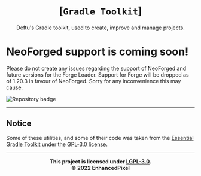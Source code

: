 <div align="center">

# [`Gradle Toolkit`]
Deftu's Gradle toolkit, used to create, improve and manage projects.

</div>

# NeoForged support is coming soon!
Please do not create any issues regarding the support of NeoForged and future versions for the Forge Loader. Support for Forge will be dropped as of 1.20.3 in favour of NeoForged. Sorry for any inconvenience this may cause.

![Repository badge](https://maven.deftu.dev/api/badge/latest/releases/dev/deftu/gradle/gradle-toolkit?color=c33f3f&name=Gradle+Toolkit)

---

## Notice
Some of these utilities, and some
of their code was taken from the
[Essential Gradle Toolkit][egt] under
the [GPL-3.0 license][gpl3].

---

<div align="center">

**This project is licensed under [LGPL-3.0][lgpl3].**\
**&copy; 2022 EnhancedPixel**

</div>

[egt]: https://github.com/EssentialGG/essential-gradle-toolkit
[gpl3]: https://www.gnu.org/licenses/gpl-3.0.en.html
[lgpl3]: https://www.gnu.org/licenses/lgpl-3.0.en.html
